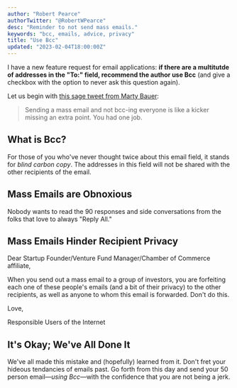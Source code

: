 ```yaml
---
author: "Robert Pearce"
authorTwitter: "@RobertWPearce"
desc: "Reminder to not send mass emails."
keywords: "bcc, emails, advice, privacy"
title: "Use Bcc"
updated: "2023-02-04T18:00:00Z"
---
```


I have a new feature request for email applications: __if there are a multitutde
of addresses in the "To:" field, recommend the author use Bcc__ (and give a
checkbox with the option to never ask this question again).

Let us begin with [this sage tweet from Marty
Bauer](https://twitter.com/bauermarty/status/553279657890816001):

> Sending a mass email and not bcc-ing everyone is like a kicker missing an
> extra point. You had one job.

## What is Bcc?

For those of you who've never thought twice about this email field, it stands
for _blind carbon copy_. The addresses in this field will not be shared with the
other recipients of the email.

## Mass Emails are Obnoxious

Nobody wants to read the 90 responses and side conversations from the folks that
love to always "Reply All."

## Mass Emails Hinder Recipient Privacy

Dear Startup Founder/Venture Fund Manager/Chamber of Commerce affiliate,

When you send out a mass email to a group of investors, you are forfeiting each
one of these people's emails (and a bit of their privacy) to the other
recipients, as well as anyone to whom this email is forwarded. Don't do this.

Love,

Responsible Users of the Internet

## It's Okay; We've All Done It

We've all made this mistake and (hopefully) learned from it. Don't fret your
hideous tendancies of emails past. Go forth from this day and send your 50
person email&mdash;_using Bcc_&mdash;with the confidence that you are not being
a jerk.

